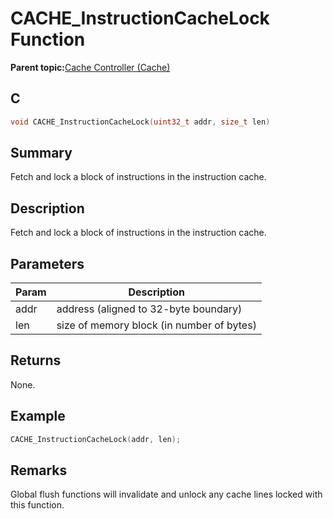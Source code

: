 # CACHE\_InstructionCacheLock Function

**Parent topic:**[Cache Controller \(Cache\)](GUID-FA7730F3-DFC4-4DED-92DE-B53A0AF23AC6.md)

## C

```c
void CACHE_InstructionCacheLock(uint32_t addr, size_t len)
```

## Summary

Fetch and lock a block of instructions in the instruction cache.

## Description

Fetch and lock a block of instructions in the instruction cache.

## Parameters

|Param|Description|
|-----|-----------|
|addr|address \(aligned to 32-byte boundary\)|
|len|size of memory block \(in number of bytes\)|

## Returns

None.

## Example

```c
CACHE_InstructionCacheLock(addr, len);
```

## Remarks

Global flush functions will invalidate and unlock any cache lines locked with this function.

